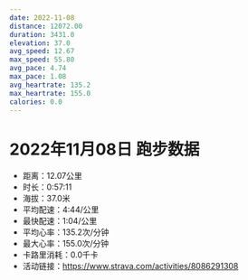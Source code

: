 ```yaml
---
date: 2022-11-08
distance: 12072.00
duration: 3431.0
elevation: 37.0
avg_speed: 12.67
max_speed: 55.80
avg_pace: 4.74
max_pace: 1.08
avg_heartrate: 135.2
max_heartrate: 155.0
calories: 0.0
---
```


# 2022年11月08日 跑步数据

- 距离：12.07公里
- 时长：0:57:11
- 海拔：37.0米
- 平均配速：4:44/公里
- 最快配速：1:04/公里
- 平均心率：135.2次/分钟
- 最大心率：155.0次/分钟
- 卡路里消耗：0.0千卡
- 活动链接：https://www.strava.com/activities/8086291308
